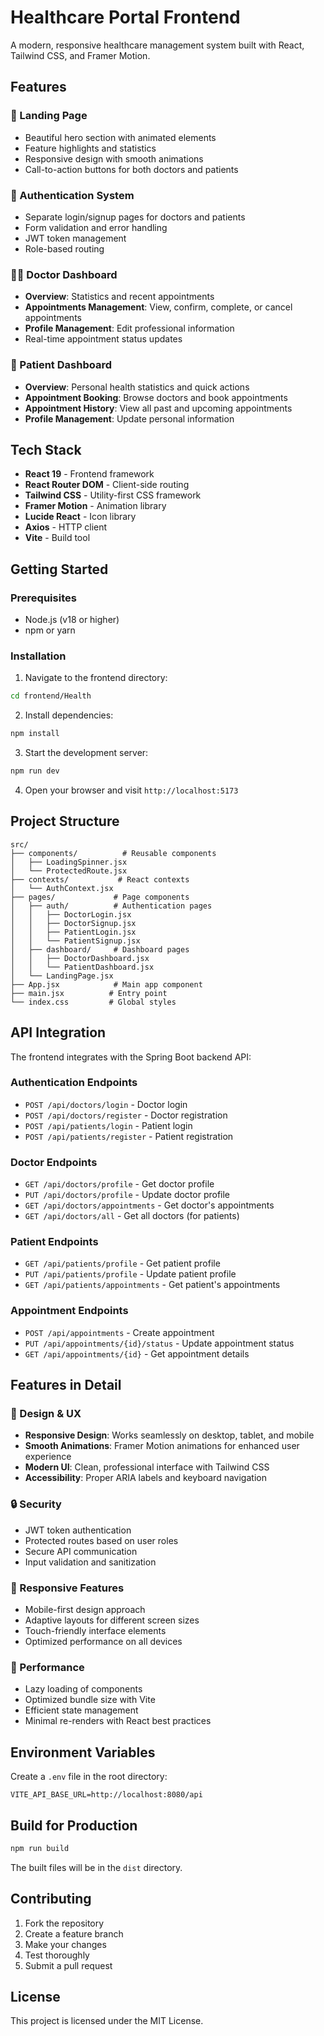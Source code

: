 # Healthcare Portal Frontend

A modern, responsive healthcare management system built with React, Tailwind CSS, and Framer Motion.

## Features

### 🏥 Landing Page
- Beautiful hero section with animated elements
- Feature highlights and statistics
- Responsive design with smooth animations
- Call-to-action buttons for both doctors and patients

### 🔐 Authentication System
- Separate login/signup pages for doctors and patients
- Form validation and error handling
- JWT token management
- Role-based routing

### 👨‍⚕️ Doctor Dashboard
- **Overview**: Statistics and recent appointments
- **Appointments Management**: View, confirm, complete, or cancel appointments
- **Profile Management**: Edit professional information
- Real-time appointment status updates

### 👤 Patient Dashboard
- **Overview**: Personal health statistics and quick actions
- **Appointment Booking**: Browse doctors and book appointments
- **Appointment History**: View all past and upcoming appointments
- **Profile Management**: Update personal information

## Tech Stack

- **React 19** - Frontend framework
- **React Router DOM** - Client-side routing
- **Tailwind CSS** - Utility-first CSS framework
- **Framer Motion** - Animation library
- **Lucide React** - Icon library
- **Axios** - HTTP client
- **Vite** - Build tool

## Getting Started

### Prerequisites
- Node.js (v18 or higher)
- npm or yarn

### Installation

1. Navigate to the frontend directory:
```bash
cd frontend/Health
```

2. Install dependencies:
```bash
npm install
```

3. Start the development server:
```bash
npm run dev
```

4. Open your browser and visit `http://localhost:5173`

## Project Structure

```
src/
├── components/          # Reusable components
│   ├── LoadingSpinner.jsx
│   └── ProtectedRoute.jsx
├── contexts/           # React contexts
│   └── AuthContext.jsx
├── pages/             # Page components
│   ├── auth/          # Authentication pages
│   │   ├── DoctorLogin.jsx
│   │   ├── DoctorSignup.jsx
│   │   ├── PatientLogin.jsx
│   │   └── PatientSignup.jsx
│   ├── dashboard/     # Dashboard pages
│   │   ├── DoctorDashboard.jsx
│   │   └── PatientDashboard.jsx
│   └── LandingPage.jsx
├── App.jsx            # Main app component
├── main.jsx          # Entry point
└── index.css         # Global styles
```

## API Integration

The frontend integrates with the Spring Boot backend API:

### Authentication Endpoints
- `POST /api/doctors/login` - Doctor login
- `POST /api/doctors/register` - Doctor registration
- `POST /api/patients/login` - Patient login
- `POST /api/patients/register` - Patient registration

### Doctor Endpoints
- `GET /api/doctors/profile` - Get doctor profile
- `PUT /api/doctors/profile` - Update doctor profile
- `GET /api/doctors/appointments` - Get doctor's appointments
- `GET /api/doctors/all` - Get all doctors (for patients)

### Patient Endpoints
- `GET /api/patients/profile` - Get patient profile
- `PUT /api/patients/profile` - Update patient profile
- `GET /api/patients/appointments` - Get patient's appointments

### Appointment Endpoints
- `POST /api/appointments` - Create appointment
- `PUT /api/appointments/{id}/status` - Update appointment status
- `GET /api/appointments/{id}` - Get appointment details

## Features in Detail

### 🎨 Design & UX
- **Responsive Design**: Works seamlessly on desktop, tablet, and mobile
- **Smooth Animations**: Framer Motion animations for enhanced user experience
- **Modern UI**: Clean, professional interface with Tailwind CSS
- **Accessibility**: Proper ARIA labels and keyboard navigation

### 🔒 Security
- JWT token authentication
- Protected routes based on user roles
- Secure API communication
- Input validation and sanitization

### 📱 Responsive Features
- Mobile-first design approach
- Adaptive layouts for different screen sizes
- Touch-friendly interface elements
- Optimized performance on all devices

### 🚀 Performance
- Lazy loading of components
- Optimized bundle size with Vite
- Efficient state management
- Minimal re-renders with React best practices

## Environment Variables

Create a `.env` file in the root directory:

```env
VITE_API_BASE_URL=http://localhost:8080/api
```

## Build for Production

```bash
npm run build
```

The built files will be in the `dist` directory.

## Contributing

1. Fork the repository
2. Create a feature branch
3. Make your changes
4. Test thoroughly
5. Submit a pull request

## License

This project is licensed under the MIT License.